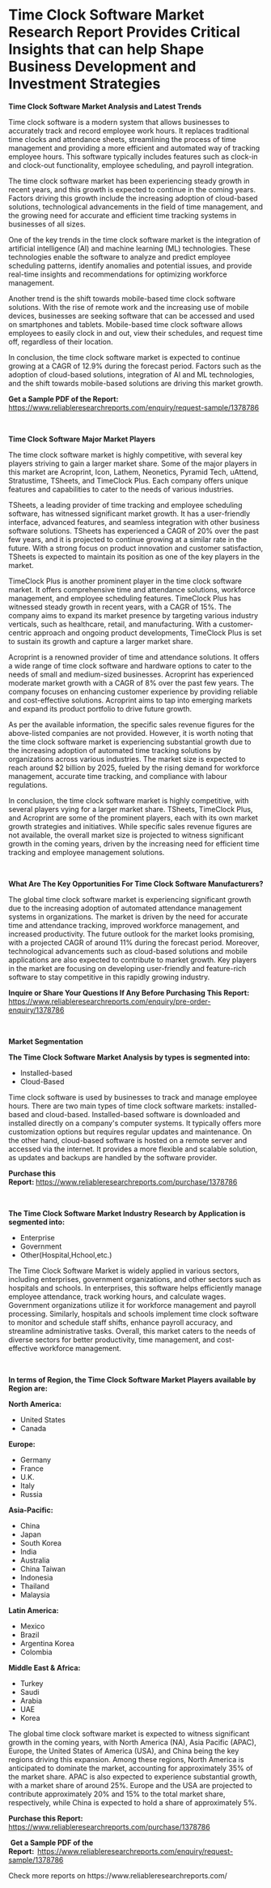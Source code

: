 <p><h1>Time Clock Software Market Research Report Provides Critical Insights that can help Shape Business Development and Investment Strategies</h1></p><p><strong>Time Clock Software Market Analysis and Latest Trends</strong></p>
<p><p>Time clock software is a modern system that allows businesses to accurately track and record employee work hours. It replaces traditional time clocks and attendance sheets, streamlining the process of time management and providing a more efficient and automated way of tracking employee hours. This software typically includes features such as clock-in and clock-out functionality, employee scheduling, and payroll integration.</p><p>The time clock software market has been experiencing steady growth in recent years, and this growth is expected to continue in the coming years. Factors driving this growth include the increasing adoption of cloud-based solutions, technological advancements in the field of time management, and the growing need for accurate and efficient time tracking systems in businesses of all sizes.</p><p>One of the key trends in the time clock software market is the integration of artificial intelligence (AI) and machine learning (ML) technologies. These technologies enable the software to analyze and predict employee scheduling patterns, identify anomalies and potential issues, and provide real-time insights and recommendations for optimizing workforce management.</p><p>Another trend is the shift towards mobile-based time clock software solutions. With the rise of remote work and the increasing use of mobile devices, businesses are seeking software that can be accessed and used on smartphones and tablets. Mobile-based time clock software allows employees to easily clock in and out, view their schedules, and request time off, regardless of their location.</p><p>In conclusion, the time clock software market is expected to continue growing at a CAGR of 12.9% during the forecast period. Factors such as the adoption of cloud-based solutions, integration of AI and ML technologies, and the shift towards mobile-based solutions are driving this market growth.</p></p>
<p><strong>Get a Sample PDF of the Report:&nbsp;</strong> <a href="https://www.reliableresearchreports.com/enquiry/request-sample/1378786">https://www.reliableresearchreports.com/enquiry/request-sample/1378786</a></p>
<p>&nbsp;</p>
<p><strong>Time Clock Software Major Market Players</strong></p>
<p><p>The time clock software market is highly competitive, with several key players striving to gain a larger market share. Some of the major players in this market are Acroprint, Icon, Lathem, Neonetics, Pyramid Tech, uAttend, Stratustime, TSheets, and TimeClock Plus. Each company offers unique features and capabilities to cater to the needs of various industries.</p><p>TSheets, a leading provider of time tracking and employee scheduling software, has witnessed significant market growth. It has a user-friendly interface, advanced features, and seamless integration with other business software solutions. TSheets has experienced a CAGR of 20% over the past few years, and it is projected to continue growing at a similar rate in the future. With a strong focus on product innovation and customer satisfaction, TSheets is expected to maintain its position as one of the key players in the market.</p><p>TimeClock Plus is another prominent player in the time clock software market. It offers comprehensive time and attendance solutions, workforce management, and employee scheduling features. TimeClock Plus has witnessed steady growth in recent years, with a CAGR of 15%. The company aims to expand its market presence by targeting various industry verticals, such as healthcare, retail, and manufacturing. With a customer-centric approach and ongoing product developments, TimeClock Plus is set to sustain its growth and capture a larger market share.</p><p>Acroprint is a renowned provider of time and attendance solutions. It offers a wide range of time clock software and hardware options to cater to the needs of small and medium-sized businesses. Acroprint has experienced moderate market growth with a CAGR of 8% over the past few years. The company focuses on enhancing customer experience by providing reliable and cost-effective solutions. Acroprint aims to tap into emerging markets and expand its product portfolio to drive future growth.</p><p>As per the available information, the specific sales revenue figures for the above-listed companies are not provided. However, it is worth noting that the time clock software market is experiencing substantial growth due to the increasing adoption of automated time tracking solutions by organizations across various industries. The market size is expected to reach around $2 billion by 2025, fueled by the rising demand for workforce management, accurate time tracking, and compliance with labour regulations.</p><p>In conclusion, the time clock software market is highly competitive, with several players vying for a larger market share. TSheets, TimeClock Plus, and Acroprint are some of the prominent players, each with its own market growth strategies and initiatives. While specific sales revenue figures are not available, the overall market size is projected to witness significant growth in the coming years, driven by the increasing need for efficient time tracking and employee management solutions.</p></p>
<p>&nbsp;</p>
<p><strong>What Are The Key Opportunities For Time Clock Software Manufacturers?</strong></p>
<p><p>The global time clock software market is experiencing significant growth due to the increasing adoption of automated attendance management systems in organizations. The market is driven by the need for accurate time and attendance tracking, improved workforce management, and increased productivity. The future outlook for the market looks promising, with a projected CAGR of around 11% during the forecast period. Moreover, technological advancements such as cloud-based solutions and mobile applications are also expected to contribute to market growth. Key players in the market are focusing on developing user-friendly and feature-rich software to stay competitive in this rapidly growing industry.</p></p>
<p><strong>Inquire or Share Your Questions If Any Before Purchasing This Report:</strong> <a href="https://www.reliableresearchreports.com/enquiry/pre-order-enquiry/1378786">https://www.reliableresearchreports.com/enquiry/pre-order-enquiry/1378786</a></p>
<p>&nbsp;</p>
<p><strong>Market Segmentation</strong></p>
<p><strong>The Time Clock Software Market Analysis by types is segmented into:</strong></p>
<p><ul><li>Installed-based</li><li>Cloud-Based</li></ul></p>
<p><p>Time clock software is used by businesses to track and manage employee hours. There are two main types of time clock software markets: installed-based and cloud-based. Installed-based software is downloaded and installed directly on a company's computer systems. It typically offers more customization options but requires regular updates and maintenance. On the other hand, cloud-based software is hosted on a remote server and accessed via the internet. It provides a more flexible and scalable solution, as updates and backups are handled by the software provider.</p></p>
<p><strong>Purchase this Report:&nbsp;</strong><a href="https://www.reliableresearchreports.com/purchase/1378786">https://www.reliableresearchreports.com/purchase/1378786</a></p>
<p>&nbsp;</p>
<p><strong>The Time Clock Software Market Industry Research by Application is segmented into:</strong></p>
<p><ul><li>Enterprise</li><li>Government</li><li>Other(Hospital,Hchool,etc.)</li></ul></p>
<p><p>The Time Clock Software Market is widely applied in various sectors, including enterprises, government organizations, and other sectors such as hospitals and schools. In enterprises, this software helps efficiently manage employee attendance, track working hours, and calculate wages. Government organizations utilize it for workforce management and payroll processing. Similarly, hospitals and schools implement time clock software to monitor and schedule staff shifts, enhance payroll accuracy, and streamline administrative tasks. Overall, this market caters to the needs of diverse sectors for better productivity, time management, and cost-effective workforce management.</p></p>
<p>&nbsp;</p>
<p><strong>In terms of Region, the Time Clock Software Market Players available by Region are:</strong></p>
<p>
    <p> <strong> North America: </strong>
        <ul>
            <li>United States</li>
            <li>Canada</li>
        </ul>
        </p> 
    <p> <strong> Europe: </strong>
        <ul>
            <li>Germany</li>
            <li>France</li>
            <li>U.K.</li>
            <li>Italy</li>
            <li>Russia</li>
        </ul>
        </p> 
    <p> <strong> Asia-Pacific: </strong>
        <ul>
            <li>China</li>
            <li>Japan</li>
            <li>South Korea</li>
            <li>India</li>
            <li>Australia</li>
            <li>China Taiwan</li>
            <li>Indonesia</li>
            <li>Thailand</li>
            <li>Malaysia</li>
        </ul>
        </p> 
    <p> <strong> Latin America: </strong>
        <ul>
            <li>Mexico</li>
            <li>Brazil</li>
            <li>Argentina Korea</li>
            <li>Colombia</li>
        </ul>
        </p> 
    <p> <strong> Middle East & Africa: </strong>
        <ul>
            <li>Turkey</li>
            <li>Saudi</li>
            <li>Arabia</li>
            <li>UAE</li>
            <li>Korea</li>
        </ul>
    </p>
    </p>
<p><p>The global time clock software market is expected to witness significant growth in the coming years, with North America (NA), Asia Pacific (APAC), Europe, the United States of America (USA), and China being the key regions driving this expansion. Among these regions, North America is anticipated to dominate the market, accounting for approximately 35% of the market share. APAC is also expected to experience substantial growth, with a market share of around 25%. Europe and the USA are projected to contribute approximately 20% and 15% to the total market share, respectively, while China is expected to hold a share of approximately 5%.</p></p>
<p><strong>Purchase this Report: </strong><a href="https://www.reliableresearchreports.com/purchase/1378786">https://www.reliableresearchreports.com/purchase/1378786</a></p>
<p>&nbsp;<strong>Get a Sample PDF of the Report:&nbsp;&nbsp;</strong><a href="https://www.reliableresearchreports.com/enquiry/request-sample/1378786">https://www.reliableresearchreports.com/enquiry/request-sample/1378786</a></p>
<p><strong></strong></p>
<p>Check more reports on https://www.reliableresearchreports.com/</p>